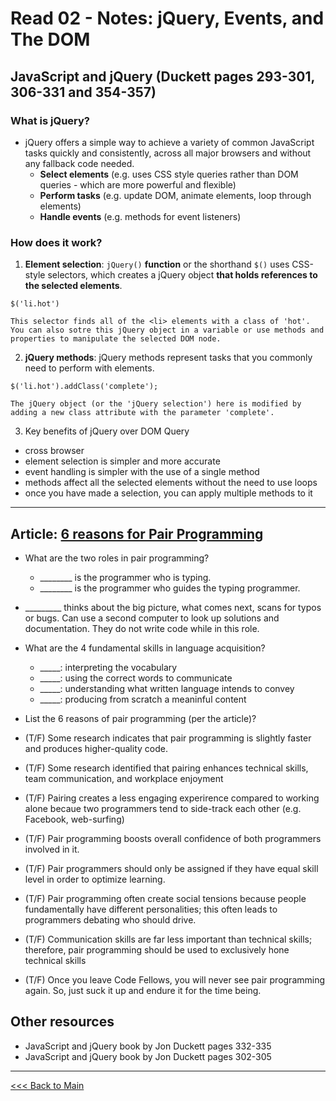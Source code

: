 # Read 02 - Notes: jQuery, Events, and The DOM

## JavaScript and jQuery (Duckett pages 293-301, 306-331 and 354-357)

### What is jQuery?
+ jQuery offers a simple way to achieve a variety of common JavaScript tasks quickly and consistently, across all major browsers and without any fallback code needed.
  - **Select elements** (e.g. uses CSS style queries rather than DOM queries - which are more powerful and flexible)
  - **Perform tasks** (e.g. update DOM, animate elements, loop through elements)
  - **Handle events** (e.g. methods for event listeners)

### How does it work?

1. **Element selection**:  `jQuery()` **function** or the shorthand `$()` uses CSS-style selectors, which creates a jQuery object **that holds references to the selected elements**.

```
$('li.hot')

This selector finds all of the <li> elements with a class of 'hot'. You can also sotre this jQuery object in a variable or use methods and properties to manipulate the selected DOM node.
```

2. **jQuery methods**: jQuery methods represent tasks that you commonly need to perform with elements.
```
$('li.hot').addClass('complete');

The jQuery object (or the 'jQuery selection') here is modified by adding a new class attribute with the parameter 'complete'.
```
3. Key benefits of jQuery over DOM Query
  - cross browser
  - element selection is simpler and more accurate
  - event handling is simpler with the use of a single method
  - methods affect all the selected elements without the need to use loops
  - once you have made a selection, you can apply multiple methods to it




*****
## Article: [6 reasons for Pair Programming](https://www.codefellows.org/blog/6-reasons-for-pair-programming/)
+ What are the two roles in pair programming?

  - ________ is the programmer who is typing.
  - ________ is the programmer who guides the typing programmer.

+ _________ thinks about the big picture, what comes next, scans for typos or bugs. Can use a second computer to look up solutions and documentation. They do not write code while in this role.

+ What are the 4 fundamental skills in language acquisition?
  - _____: interpreting the vocabulary
  - _____: using the correct words to communicate
  - _____: understanding what written language intends to convey
  - _____: producing from scratch a meaninful content

+ List the 6 reasons of pair programming (per the article)? 

+ (T/F) Some research indicates that pair programming is slightly faster and produces higher-quality code.

+ (T/F) Some research identified that pairing enhances technical skills, team communication, and workplace enjoyment

+ (T/F) Pairing creates a less engaging experirence compared to working alone becaue two programmers tend to side-track each other (e.g. Facebook, web-surfing)

+ (T/F) Pair programming boosts overall confidence of both programmers involved in it.

+ (T/F) Pair programmers should only be assigned if they have equal skill level in order to optimize learning.

+ (T/F) Pair programming often create social tensions because people fundamentally have different personalities; this often leads to programmers debating who should drive.

+ (T/F) Communication skills are far less important than technical skills; therefore, pair programming should be used to exclusively hone technical skills

+ (T/F) Once you leave Code Fellows, you will never see pair programming again. So, just suck it up and endure it for the time being.

## Other resources
+ JavaScript and jQuery book by Jon Duckett pages 332-335
+ JavaScript and jQuery book by Jon Duckett pages 302-305

***
[<<< Back to Main](https://sangmlee76.github.io/reading-notes/)
